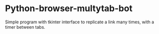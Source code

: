 # Python-browser-multytab-bot
Simple program with tkinter interface to replicate a link many times, with a timer between tabs.
